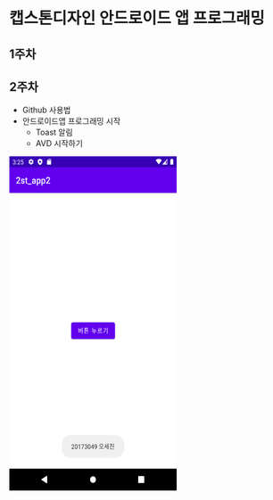 # 캡스톤디자인 안드로이드 앱 프로그래밍

## 1주차

## 2주차
  - Github 사용법
  - 안드로이드앱 프로그래밍 시작
    - Toast 알림
    - AVD 시작하기

<img width="300" height="600" src="./png/2주차출석과제.png"></img>
